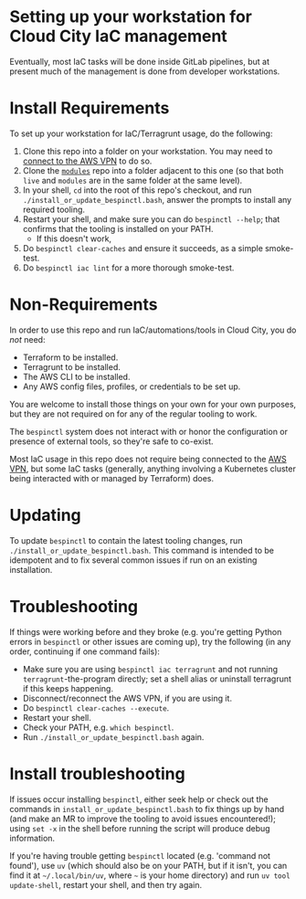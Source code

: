 # Setting up your workstation for Cloud City IaC management

Eventually, most IaC tasks will be done inside GitLab pipelines, but at present much of the management is done from developer workstations.

# Install Requirements

To set up your workstation for IaC/Terragrunt usage, do the following:

1. Clone this repo into a folder on your workstation. You may need to [connect to the AWS VPN](https://confluence.fan.gov/display/CCPL/CloudCity+Client+VPN) to do so.
2. Clone the [`modules`](https://gitlab.cloud-city/cloud-city/platform/iac/modules) repo into a folder adjacent to this one (so that both `live` and `modules` are in the same folder at the same level).
3. In your shell, `cd` into the root of this repo's checkout, and run `./install_or_update_bespinctl.bash`, answer the prompts to install any required tooling.
4. Restart your shell, and make sure you can do `bespinctl --help`; that confirms that the tooling is installed on your PATH.
   - If this doesn't work, 
5. Do `bespinctl clear-caches` and ensure it succeeds, as a simple smoke-test.
6. Do `bespinctl iac lint` for a more thorough smoke-test.

# Non-Requirements

In order to use this repo and run IaC/automations/tools in Cloud City, you do *not* need:
- Terraform to be installed.
- Terragrunt to be installed.
- The AWS CLI to be installed.
- Any AWS config files, profiles, or credentials to be set up.

You are welcome to install those things on your own for your own purposes, but they are not required on for any of the regular tooling to work.

The `bespinctl` system does not interact with or honor the configuration or presence of external tools, so they're safe to co-exist.

Most IaC usage in this repo does not require being connected to the [AWS VPN](https://confluence.fan.gov/display/CCPL/CloudCity+Client+VPN), but some IaC tasks (generally, anything involving a Kubernetes cluster being interacted with or managed by Terraform) does.

# Updating

To update `bespinctl` to contain the latest tooling changes, run `./install_or_update_bespinctl.bash`. This command is intended to be idempotent and to fix several common issues if run on an existing installation.

# Troubleshooting

If things were working before and they broke (e.g. you're getting Python errors in `bespinctl` or other issues are coming up), try the following (in any order, continuing if one command fails):
- Make sure you are using `bespinctl iac terragrunt` and not running `terragrunt`-the-program directly; set a shell alias or uninstall terragrunt if this keeps happening.
- Disconnect/reconnect the AWS VPN, if you are using it.
- Do `bespinctl clear-caches --execute`. 
- Restart your shell.
- Check your PATH, e.g. `which bespinctl`.
- Run `./install_or_update_bespinctl.bash` again.

# Install troubleshooting

If issues occur installing `bespinctl`, either seek help or check out the commands in `install_or_update_bespinctl.bash` to fix things up by hand (and make an MR to improve the tooling to avoid issues encountered!); using `set -x` in the shell before running the script will produce debug information.

If you're having trouble getting `bespinctl` located (e.g. 'command not found'), use `uv` (which should also be on your PATH, but if it isn't, you can find it at `~/.local/bin/uv`, where `~` is your home directory) and run `uv tool update-shell`, restart your shell, and then try again.